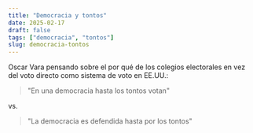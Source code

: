 ```yaml
---
title: "Democracia y tontos"
date: 2025-02-17
draft: false
tags: ["democracia", "tontos"]
slug: democracia-tontos
---
```

Oscar Vara pensando sobre el por qué de los colegios electorales en vez del voto directo como sistema de voto en EE.UU.:

> "En una democracia hasta los tontos votan"

vs.

> "La democracia es defendida hasta por los tontos"
